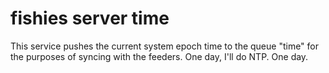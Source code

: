 # fishies server time

This service pushes the current system epoch time to the queue "time" for the purposes of syncing with the feeders. One day, I'll do NTP. One day.
